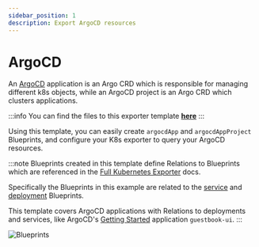 ```yaml
---
sidebar_position: 1
description: Export ArgoCD resources
---
```


# ArgoCD

An [ArgoCD](https://argo-cd.readthedocs.io/en/stable/) application is an Argo CRD which is responsible for managing different k8s objects, while an ArgoCD project is an Argo CRD which clusters applications.

:::info
You can find the files to this exporter template **[here](https://github.com/port-labs/port-k8s-exporter-use-cases/tree/main/argocd)**
:::

Using this template, you can easily create `argocdApp` and `argocdAppProject` Blueprints, and configure your K8s exporter to query your ArgoCD resources.

:::note
Blueprints created in this template define Relations to Blueprints which are referenced in the [Full Kubernetes Exporter](../full-kubernetes-exporter.md) docs.

Specifically the Blueprints in this example are related to the [service](https://github.com/port-labs/k8s-exporter-example/blob/main/terraform/Service.tf) and [deployment](https://github.com/port-labs/k8s-exporter-example/blob/main/terraform/Deployment.tf) Blueprints.

This template covers ArgoCD applications with Relations to deployments and services, like ArgoCD's [Getting Started](https://argo-cd.readthedocs.io/en/stable/getting_started/) application `guestbook-ui`.
:::

![Blueprints](../../../../../static/img/integrations/k8s-exporter/argocd/blueprints.png)
